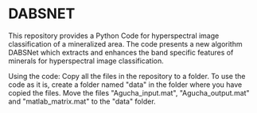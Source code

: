 # DABSNET
This repository provides a Python Code for hyperspectral image classification of a mineralized area. 
The code presents a new algorithm DABSNet which extracts and enhances the band specific features of minerals for hyperspectral image classification.

Using the code:
Copy all the files in the repository to a folder.
To use the code as it is, create a folder named "data" in the folder where you have copied the files.
Move the files "Agucha_input.mat", "Agucha_output.mat" and "matlab_matrix.mat" to the "data" folder.

